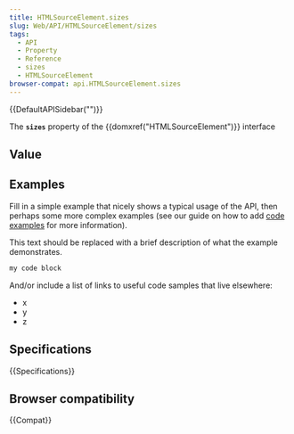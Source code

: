 ```yaml
---
title: HTMLSourceElement.sizes
slug: Web/API/HTMLSourceElement/sizes
tags:
  - API
  - Property
  - Reference
  - sizes
  - HTMLSourceElement
browser-compat: api.HTMLSourceElement.sizes
---
```

{{DefaultAPISidebar("")}}

The **`sizes`** property of the {{domxref("HTMLSourceElement")}} interface 

## Value



## Examples

Fill in a simple example that nicely shows a typical usage of the API, then perhaps some more complex examples (see our guide on how to add [code examples](/en-US/docs/MDN/Contribute/Structures/Code_examples) for more information).

This text should be replaced with a brief description of what the example demonstrates.

```js
my code block
```

And/or include a list of links to useful code samples that live elsewhere:

*   x
*   y
*   z

## Specifications

{{Specifications}}

## Browser compatibility

{{Compat}}


